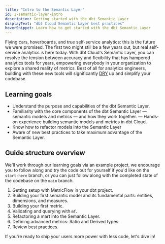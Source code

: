 ```yaml
---
title: "Intro to the Semantic Layer"
id: 1-semantic-layer-intro
description: Getting started with the dbt Semantic Layer
displayText: "dbt Cloud Semantic Layer best practices"
hoverSnippet: Learn how to get started with the dbt Semantic Layer
---
```


Flying cars, hoverboards, and true self-service analytics: this is the future we were promised. The first two might still be a few years out, but real self-service analytics is here today. With dbt Cloud's Semantic Layer, you can resolve the tension between accuracy and flexibility that has hampered analytics tools for years, empowering everybody in your organization to explore a shared reality of metrics. Best of all for analytics engineers, building with these new tools will significantly [DRY](https://docs.getdbt.com/terms/dry) up and simplify your codebase.

## Learning goals

- Understand the purpose and capabilities of the dbt Semantic Layer.
- Familiarity with the core components of the dbt Semantic Layer — semantic models and metrics — and how they work together.
  — Hands-on experience building semantic models and metrics in dbt Cloud.
- Know how to refactor models into the Semantic Layer
- Aware of new best practices to take maximum advantage of the Semantic Layer.

## Guide structure overview

We'll work through our learning goals via an example project, we encourage you to follow along and try the code out for yourself if you'd like on the `start-here` branch, or you can just follow along with the completed state of the codebase on the `main` branch.

1. Getting setup with MetricFlow in your dbt project.
2. Building your first semantic model and its fundamental parts: entities, dimensions, and measures.
3. Building your first metric.
4. Validating and querying with `mf`.
5. Refactoring a mart into the Semantic Layer.
6. Defining advanced metrics: Ratio and Derived types.
7. Review best practices.

If you're ready to ship your users more power with less code, let's dive in!
